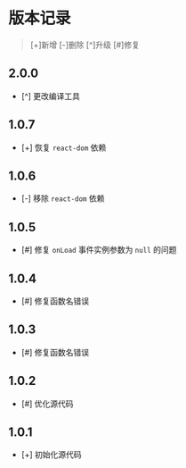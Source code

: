 # 版本记录

> [+]新增 [-]删除 [^]升级 [#]修复

## 2.0.0

* [^] 更改编译工具

## 1.0.7

* [+] 恢复 `react-dom` 依赖

## 1.0.6

* [-] 移除 `react-dom` 依赖

## 1.0.5

* [#] 修复 `onLoad` 事件实例参数为 `null` 的问题

## 1.0.4

* [#] 修复函数名错误

## 1.0.3

* [#] 修复函数名错误

## 1.0.2

* [#] 优化源代码

## 1.0.1

* [+] 初始化源代码
